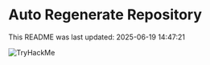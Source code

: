 # Auto Regenerate Repository

This README was last updated: 2025-06-19 14:47:21

 ![TryHackMe](https://tryhackme.com/badge/533634)